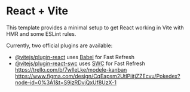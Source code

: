 # React + Vite

This template provides a minimal setup to get React working in Vite with HMR and some ESLint rules.

Currently, two official plugins are available:

- [@vitejs/plugin-react](https://github.com/vitejs/vite-plugin-react/blob/main/packages/plugin-react/README.md) uses [Babel](https://babeljs.io/) for Fast Refresh
- [@vitejs/plugin-react-swc](https://github.com/vitejs/vite-plugin-react-swc) uses [SWC](https://swc.rs/) for Fast Refresh
https://trello.com/b/7wIleLke/modele-kanban
https://www.figma.com/design/CqEapsm2UtlPiitjZZEcvu/Pokedex?node-id=0%3A1&t=S9izRDvjQxUf8UzX-1
